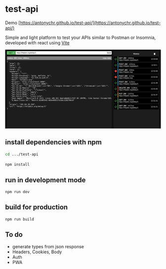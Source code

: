 # test-api 

Demo [https://antonychr.github.io/test-api/](https://antonychr.github.io/test-api/)

Simple and light platform to test your APIs similar to Postman or Insomnia, developed with react using [Vite](https://vitejs.dev/)

![screenshot_1](/assets/screenshot_1.png)
## install dependencies with npm

```sh
cd .../test-api

npm install
```

## run in development mode

```sh
npm run dev
```

## build for production

```sh
npm run build
```

## To do
- generate types from json response
- Headers, Cookies, Body
- Auth
- PWA
